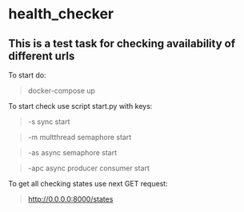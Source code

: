 # health_checker

## This is a test task for checking availability of different urls

To start do:

> docker-compose up


To start check use script start.py with keys:
>  -s sync start

>  -m multthread semaphore start

>  -as async semaphore start 

>  -apc async producer consumer start

To get all checking states use next GET request:
> http://0.0.0.0:8000/states  
